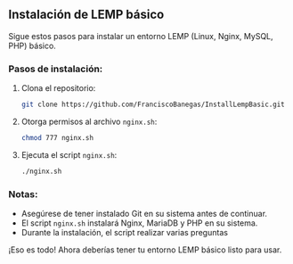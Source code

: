 ## Instalación de LEMP básico

Sigue estos pasos para instalar un entorno LEMP (Linux, Nginx, MySQL, PHP) básico.

### Pasos de instalación:

1. Clona el repositorio:

    ```sh
    git clone https://github.com/FranciscoBanegas/InstallLempBasic.git
    ```

2. Otorga permisos al archivo `nginx.sh`:

    ```sh
    chmod 777 nginx.sh
    ```

3. Ejecuta el script `nginx.sh`:

    ```sh
    ./nginx.sh
    ```

### Notas:

- Asegúrese de tener instalado Git en su sistema antes de continuar.
- El script `nginx.sh` instalará Nginx, MariaDB y PHP en su sistema.
- Durante la instalación, el script realizar varias preguntas

¡Eso es todo! Ahora deberías tener tu entorno LEMP básico listo para usar.

